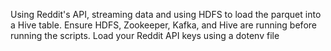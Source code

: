 Using Reddit's API, streaming data and using HDFS to load the parquet into a Hive table.
Ensure HDFS, Zookeeper, Kafka, and Hive are running before running the scripts.
Load your Reddit API keys using a dotenv file
